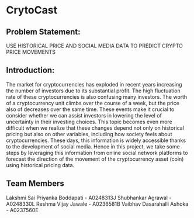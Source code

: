 # CrytoCast 

## Problem Statement: 
USE HISTORICAL PRICE AND SOCIAL MEDIA DATA TO PREDICT CRYPTO PRICE MOVEMENTS

## Introduction: 
The market for cryptocurrencies has exploded in recent years increasing the number of investors due to its substantial profit. The high fluctuation rate of these cryptocurrencies is also confusing many investors. The worth of a cryptocurrency unit climbs over the course of a week, but the price also of decreases over the same time. These events make it crucial to consider whether we can assist investors in lowering the level of uncertainty in their investing choices. This topic becomes even more difficult when we realize that these changes depend not only on historical pricing but also on other variables, including how society feels about cryptocurrencies. These days, this information is widely accessible thanks to the development of social media. Hence in this project, we take some steps by leveraging this information from online social network platforms to forecast the direction of the movement of the cryptocurrency asset (coin) using historical pricing data.

## Team Members
Lakshmi Sai Priyanka Boddapati - A0248313J
Shubhankar Agrawal - A0248330L
Reshma Vijay Jawale	- A0236581B
Vaibhav Dasarahalli Ashoka - A0237560E
